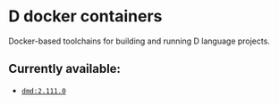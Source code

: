 # D docker containers
Docker-based toolchains for building and running D language projects.

## Currently available:
* [`dmd:2.111.0`](https://hub.docker.com/layers/kirillsaidov/dmd/2.111.0/images/sha256-e20db9dc3647aab75f0926a75b45b6197d3048bbb5b552820511edcff1653f26)
